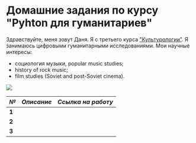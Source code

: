 # Домашние задания по курсу "Pyhton для гуманитариев"
Здравствуйте, меня зовут Даня. Я с третьего курса ["Культурологии"](https://www.hse.ru/ba/cultural/). 
Я занимаюсь цифровыми гуманитарными исследованиями. Мои научные интересы:
+ социология музыки, popular music studies;
+ history of rock music;
+ film studies (Soviet and post-Soviet cinema).

![](https://orig00.deviantart.net/a383/f/2013/024/0/0/disappearrgb_by_madebymv-d5sku6k.jpg)

*№* | *Описание* | *Ссылка на работу*
---|:---:|---:
**1**|
**2**|
**3**|
